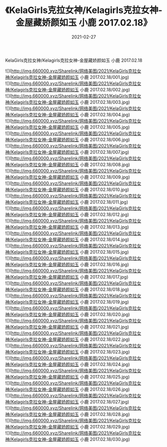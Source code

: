 ﻿---
layout: post
title:  《KelaGirls克拉女神/Kelagirls克拉女神-金屋藏娇颜如玉 小鹿 2017.02.18》
date:   2021-02-27
img: http://img.660000.xyz/Sharelink/网络美图/2021/KelaGirls克拉女神/Kelagirls克拉女神-金屋藏娇颜如玉 小鹿 2017.02.18/000.jpg
categories: [美女, 清纯, 唯美]
---

KelaGirls克拉女神/Kelagirls克拉女神-金屋藏娇颜如玉 小鹿 2017.02.18

 ![](http://img.660000.xyz/Sharelink/网络美图/2021/KelaGirls克拉女神/Kelagirls克拉女神-金屋藏娇颜如玉 小鹿 2017.02.18/001.jpg) <br>![](http://img.660000.xyz/Sharelink/网络美图/2021/KelaGirls克拉女神/Kelagirls克拉女神-金屋藏娇颜如玉 小鹿 2017.02.18/002.jpg) <br>![](http://img.660000.xyz/Sharelink/网络美图/2021/KelaGirls克拉女神/Kelagirls克拉女神-金屋藏娇颜如玉 小鹿 2017.02.18/003.jpg) <br>![](http://img.660000.xyz/Sharelink/网络美图/2021/KelaGirls克拉女神/Kelagirls克拉女神-金屋藏娇颜如玉 小鹿 2017.02.18/004.jpg) <br>![](http://img.660000.xyz/Sharelink/网络美图/2021/KelaGirls克拉女神/Kelagirls克拉女神-金屋藏娇颜如玉 小鹿 2017.02.18/005.jpg) <br>![](http://img.660000.xyz/Sharelink/网络美图/2021/KelaGirls克拉女神/Kelagirls克拉女神-金屋藏娇颜如玉 小鹿 2017.02.18/006.jpg) <br>![](http://img.660000.xyz/Sharelink/网络美图/2021/KelaGirls克拉女神/Kelagirls克拉女神-金屋藏娇颜如玉 小鹿 2017.02.18/007.jpg) <br>![](http://img.660000.xyz/Sharelink/网络美图/2021/KelaGirls克拉女神/Kelagirls克拉女神-金屋藏娇颜如玉 小鹿 2017.02.18/008.jpg) <br>![](http://img.660000.xyz/Sharelink/网络美图/2021/KelaGirls克拉女神/Kelagirls克拉女神-金屋藏娇颜如玉 小鹿 2017.02.18/009.jpg) <br>![](http://img.660000.xyz/Sharelink/网络美图/2021/KelaGirls克拉女神/Kelagirls克拉女神-金屋藏娇颜如玉 小鹿 2017.02.18/010.jpg) <br>![](http://img.660000.xyz/Sharelink/网络美图/2021/KelaGirls克拉女神/Kelagirls克拉女神-金屋藏娇颜如玉 小鹿 2017.02.18/011.jpg) <br>![](http://img.660000.xyz/Sharelink/网络美图/2021/KelaGirls克拉女神/Kelagirls克拉女神-金屋藏娇颜如玉 小鹿 2017.02.18/012.jpg) <br>![](http://img.660000.xyz/Sharelink/网络美图/2021/KelaGirls克拉女神/Kelagirls克拉女神-金屋藏娇颜如玉 小鹿 2017.02.18/013.jpg) <br>![](http://img.660000.xyz/Sharelink/网络美图/2021/KelaGirls克拉女神/Kelagirls克拉女神-金屋藏娇颜如玉 小鹿 2017.02.18/014.jpg) <br>![](http://img.660000.xyz/Sharelink/网络美图/2021/KelaGirls克拉女神/Kelagirls克拉女神-金屋藏娇颜如玉 小鹿 2017.02.18/015.jpg) <br>![](http://img.660000.xyz/Sharelink/网络美图/2021/KelaGirls克拉女神/Kelagirls克拉女神-金屋藏娇颜如玉 小鹿 2017.02.18/016.jpg) <br>![](http://img.660000.xyz/Sharelink/网络美图/2021/KelaGirls克拉女神/Kelagirls克拉女神-金屋藏娇颜如玉 小鹿 2017.02.18/017.jpg) <br>![](http://img.660000.xyz/Sharelink/网络美图/2021/KelaGirls克拉女神/Kelagirls克拉女神-金屋藏娇颜如玉 小鹿 2017.02.18/018.jpg) <br>![](http://img.660000.xyz/Sharelink/网络美图/2021/KelaGirls克拉女神/Kelagirls克拉女神-金屋藏娇颜如玉 小鹿 2017.02.18/019.jpg) <br>![](http://img.660000.xyz/Sharelink/网络美图/2021/KelaGirls克拉女神/Kelagirls克拉女神-金屋藏娇颜如玉 小鹿 2017.02.18/020.jpg) <br>![](http://img.660000.xyz/Sharelink/网络美图/2021/KelaGirls克拉女神/Kelagirls克拉女神-金屋藏娇颜如玉 小鹿 2017.02.18/021.jpg) <br>![](http://img.660000.xyz/Sharelink/网络美图/2021/KelaGirls克拉女神/Kelagirls克拉女神-金屋藏娇颜如玉 小鹿 2017.02.18/022.jpg) <br>![](http://img.660000.xyz/Sharelink/网络美图/2021/KelaGirls克拉女神/Kelagirls克拉女神-金屋藏娇颜如玉 小鹿 2017.02.18/023.jpg) <br>![](http://img.660000.xyz/Sharelink/网络美图/2021/KelaGirls克拉女神/Kelagirls克拉女神-金屋藏娇颜如玉 小鹿 2017.02.18/024.jpg) <br>![](http://img.660000.xyz/Sharelink/网络美图/2021/KelaGirls克拉女神/Kelagirls克拉女神-金屋藏娇颜如玉 小鹿 2017.02.18/025.jpg) <br>![](http://img.660000.xyz/Sharelink/网络美图/2021/KelaGirls克拉女神/Kelagirls克拉女神-金屋藏娇颜如玉 小鹿 2017.02.18/026.jpg) <br>![](http://img.660000.xyz/Sharelink/网络美图/2021/KelaGirls克拉女神/Kelagirls克拉女神-金屋藏娇颜如玉 小鹿 2017.02.18/027.jpg) <br>![](http://img.660000.xyz/Sharelink/网络美图/2021/KelaGirls克拉女神/Kelagirls克拉女神-金屋藏娇颜如玉 小鹿 2017.02.18/028.jpg) <br>![](http://img.660000.xyz/Sharelink/网络美图/2021/KelaGirls克拉女神/Kelagirls克拉女神-金屋藏娇颜如玉 小鹿 2017.02.18/029.jpg) <br>![](http://img.660000.xyz/Sharelink/网络美图/2021/KelaGirls克拉女神/Kelagirls克拉女神-金屋藏娇颜如玉 小鹿 2017.02.18/030.jpg) <br>